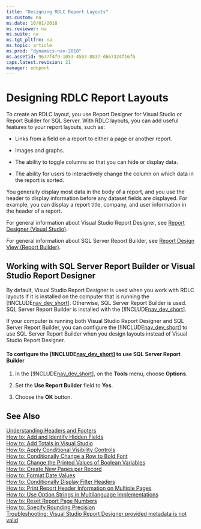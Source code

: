 ```yaml
---
title: "Designing RDLC Report Layouts"
ms.custom: na
ms.date: 10/01/2018
ms.reviewer: na
ms.suite: na
ms.tgt_pltfrm: na
ms.topic: article
ms.prod: "dynamics-nav-2018"
ms.assetid: 9677f4f9-1053-45b3-8837-d667324f16fb
caps.latest.revision: 21
manager: edupont
---
```

# Designing RDLC Report Layouts
To create an RDLC layout, you use Report Designer for Visual Studio or Report Builder for SQL Server. With RDLC layouts, you can add useful features to your report layouts, such as:  
  
-   Links from a field on a report to either a page or another report.  
  
-   Images and graphs.  
  
-   The ability to toggle columns so that you can hide or display data.  
  
-   The ability for users to interactively change the column on which data in the report is sorted.  
  
 You generally display most data in the body of a report, and you use the header to display information before any dataset fields are displayed. For example, you can display a report title, company, and user information in the header of a report.  
  
 For general information about Visual Studio Report Designer, see [Report Designer \(Visual Studio\)](https://go.microsoft.com/fwlink/?LinkID=123725).  
  
 For general information about SQL Server Report Builder, see [Report Design View \(Report Builder\)](https://go.microsoft.com/fwlink/?LinkId=317717).  
  
## Working with SQL Server Report Builder or Visual Studio Report Designer  
 By default, Visual Studio Report Designer is used when you work with RDLC layouts if it is installed on the computer that is running the [!INCLUDE[nav_dev_short](includes/nav_dev_short_md.md)]. Otherwise, SQL Server Report Builder is used. SQL Server Report Builder is installed with the [!INCLUDE[nav_dev_short](includes/nav_dev_short_md.md)].  
  
 If your computer is running both Visual Studio Report Designer and SQL Server Report Builder, you can configure the [!INCLUDE[nav_dev_short](includes/nav_dev_short_md.md)] to use SQL Server Report Builder when you design layouts instead of Visual Studio Report Designer.  
  
#### To configure the [!INCLUDE[nav_dev_short](includes/nav_dev_short_md.md)] to use SQL Server Report Builder  
  
1.  In the [!INCLUDE[nav_dev_short](includes/nav_dev_short_md.md)], on the **Tools** menu, choose **Options**.  
  
2.  Set the **Use Report Builder** field to **Yes**.  
  
3.  Choose the **OK** button.  
  
## See Also  
 [Understanding Headers and Footers](Understanding-Headers-and-Footers.md)   
 [How to: Add and Identify Hidden Fields](How-to--Add-and-Identify-Hidden-Fields.md)   
 [How to: Add Totals in Visual Studio](How-to--Add-Totals-in-Visual-Studio.md)   
 [How to: Apply Conditional Visibility Controls](How-to--Apply-Conditional-Visibility-Controls.md)   
 [How to: Conditionally Change a Row to Bold Font](How-to--Conditionally-Change-a-Row-to-Bold-Font.md)   
 [How to: Change the Printed Values of Boolean Variables](How-to--Change-the-Printed-Values-of-Boolean-Variables.md)   
 [How to: Create New Pages per Record](How-to--Create-New-Pages-per-Record.md)   
 [How to: Format Date Values](How-to--Format-Date-Values.md)   
 [How to: Conditionally Display Filter Headers](How-to--Conditionally-Display-Filter-Headers.md)   
 [How to: Print Report Header Information on Multiple Pages](How-to--Print-Report-Header-Information-on-Multiple-Pages.md)   
 [How to: Use Option Strings in Multilanguage Implementations](How-to--Use-Option-Strings-in-Multilanguage-Implementations.md)   
 [How to: Reset Report Page Numbers](How-to--Reset-Report-Page-Numbers.md)   
 [How to: Specify Rounding Precision](How-to--Specify-Rounding-Precision.md)   
 [Troubleshooting: Visual Studio Report Designer provided metadata is not valid](Troubleshooting--Visual-Studio-Report-Designer-provided-metadata-is-not-valid.md)